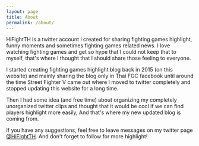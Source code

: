```yaml
---
layout: page
title: About
permalink: /about/
---
```


HiFightTH is a twitter account I created for sharing fighting games highlight, 
funny moments and sometimes fighting games related news. 
I love watching fighting games and get so hype that I could not keep that to myself, 
that's where I thought that I should share those feeling to everyone.

I started creating fighting games highlight blog back in 2015 (on this website)
and mainly sharing the blog only in Thai FGC facebook until around the time 
Street Fighter V came out where I moved to twitter completely and stopped updating this website for a long time.

Then I had some idea (and free time) about organizing my completely unorganized twitter clips 
and thought that it would be cool if we can find players highlight more easily, 
And that's where my new updated blog is coming from. 

If you have any suggestions, feel free to leave messages on my twitter page <a href="https://twitter.com/HiFightTH">@HiFightTH</a>.
And don't forget to follow for more highlight!